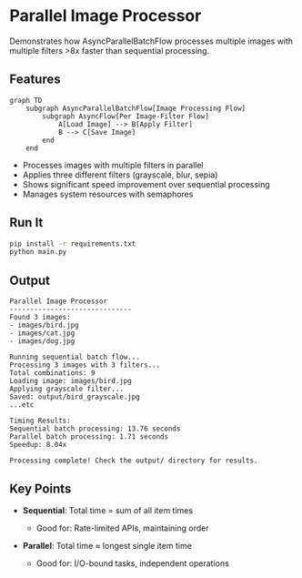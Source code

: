 # Parallel Image Processor

Demonstrates how AsyncParallelBatchFlow processes multiple images with multiple filters >8x faster than sequential processing.

## Features

  ```mermaid
  graph TD
      subgraph AsyncParallelBatchFlow[Image Processing Flow]
          subgraph AsyncFlow[Per Image-Filter Flow]
              A[Load Image] --> B[Apply Filter]
              B --> C[Save Image]
          end
      end
  ```
  
- Processes images with multiple filters in parallel
- Applies three different filters (grayscale, blur, sepia)
- Shows significant speed improvement over sequential processing
- Manages system resources with semaphores

## Run It

```bash
pip install -r requirements.txt
python main.py
```

## Output

```=== Processing Images in Parallel ===
Parallel Image Processor
------------------------------
Found 3 images:
- images/bird.jpg
- images/cat.jpg
- images/dog.jpg

Running sequential batch flow...
Processing 3 images with 3 filters...
Total combinations: 9
Loading image: images/bird.jpg
Applying grayscale filter...
Saved: output/bird_grayscale.jpg
...etc

Timing Results:
Sequential batch processing: 13.76 seconds
Parallel batch processing: 1.71 seconds
Speedup: 8.04x

Processing complete! Check the output/ directory for results.
```

## Key Points

- **Sequential**: Total time = sum of all item times
  - Good for: Rate-limited APIs, maintaining order

- **Parallel**: Total time ≈ longest single item time
  - Good for: I/O-bound tasks, independent operations 
